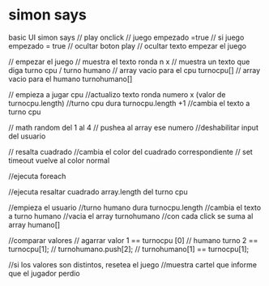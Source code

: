 # simon says

basic UI simon says
// play onclick
// juego empezado =true
// si juego empezado = true
// ocultar boton play
// ocultar texto empezar el juego

// empezar el juego
// muestra el texto ronda n x
// muestra un texto que diga turno cpu / turno humano
// array vacio para el cpu turnocpu[]
// array vacio para el humano turnohumano[]

// empieza a jugar cpu
//actualizo texto ronda numero x (valor de turnocpu.length)
//turno cpu dura turnocpu.length +1
//cambia el texto a turno cpu

// math random del 1 al 4
// pushea al array ese numero
//deshabilitar input del usuario

// resalta cuadrado
//cambia el color del cuadrado correspondiente
// set timeout vuelve al color normal

//ejecuta foreach

//ejecuta resaltar cuadrado array.length del turno cpu

//empieza el usuario
//turno humano dura turnocpu.length
//cambia el texto a turno humano
//vacia el array turnohumano
//con cada click se suma al array humano[]

//comparar valores
// agarrar valor 1 == turnocpu [0]
// humano turno 2 == turnocpu[1];
// turnohumano.push[2];
// turnohumano[1] == turnocpu[1];

//si los valores son distintos, resetea el juego
//muestra cartel que informe que el jugador perdio
